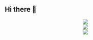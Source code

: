 ## Hi there 👋

<!--- 🔭 I’m currently working on TropicalVPN.net
- 📫 Discord: Runion#1337-->
<p align="center">
<img src="https://github-readme-streak-stats.herokuapp.com/?user=Runion1337&theme=dark"></img><br>
<img src="https://github-readme-stats.vercel.app/api?username=runion1337&layout=compact&theme=dark"></img><br><img src="https://github-readme-stats.vercel.app/api/top-langs/?username=runion1337&layout=compact&theme=dark"></img>
</p>

